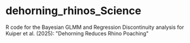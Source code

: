 # dehorning_rhinos_Science
R code for the Bayesian GLMM and Regression Discontinuity analysis for Kuiper et al. (2025): "Dehorning Reduces Rhino Poaching"
